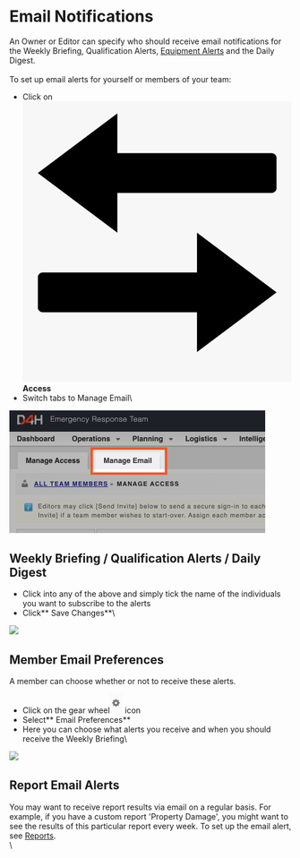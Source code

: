 # Email Notifications

An Owner or Editor can specify who should receive email notifications for the Weekly Briefing, Qualification Alerts, [Equipment Alerts](equipment-alerts.md) and the Daily Digest.  \
\
To set up email alerts for yourself or members of your team:

* Click on ![Image Placeholder](../../.gitbook/assets/access.png) **Access**
* Switch tabs to Manage Email\


![](<../../.gitbook/assets/manage email.png>)

## Weekly Briefing / Qualification Alerts / Daily Digest 

* Click into any of the above and simply tick the name of the individuals you want to subscribe to the alerts
* Click** Save Changes**\


![](<../../.gitbook/assets/weekly briefing.gif>)

## Member Email Preferences

A member can choose whether or not to receive these alerts.

* Click on the gear wheel![](<../../.gitbook/assets/gear icon.png>) icon
* Select** Email Preferences**
* Here you can choose what alerts you receive and when you should receive the Weekly Briefing\


![](<../../.gitbook/assets/member email preferences.gif>)

## Report Email Alerts

You may want to receive report results via email on a regular basis. For example, if you have a custom report 'Property Damage', you might want to see the results of this particular report every week. To set up the email alert, see [Reports](../reports/).\
\
